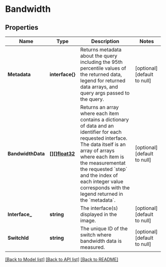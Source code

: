 # Bandwidth

## Properties
Name | Type | Description | Notes
------------ | ------------- | ------------- | -------------
**Metadata** | **interface{}** | Returns metadata about the query including the 95th percentile values of the returned data, legend for returned data arrays, and query args passed to the query. | [optional] [default to null]
**BandwidthData** | [**[][]float32**](array.md) | Returns an array where each item contains a dictionary of data and an identifier for each requested interface. The data itself is an array of arrays where each item is the measurementat the requested &#x60;step&#x60; and the index of each integer value corresponds with the legend returned in the &#x60;metadata&#x60;. | [optional] [default to null]
**Interface_** | **string** | The interface(s) displayed in the image. | [optional] [default to null]
**SwitchId** | **string** | The unique ID of the switch where bandwidth data is measured. | [optional] [default to null]

[[Back to Model list]](../README.md#documentation-for-models) [[Back to API list]](../README.md#documentation-for-api-endpoints) [[Back to README]](../README.md)


